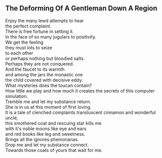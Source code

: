 The Deforming Of A Gentleman Down A Region
------------------------------------------
Enjoy the many lewd attempts to hear  
the perfect complaint.  
There is free fortune in setting it.  
In the face of so many jugulars to positivity.  
We get the feeling  
they must lots to seize  
to each other  
or perhaps nothing but bloodied salts.  
Perhaps they are not conquered.  
And the faucet to its warmth  
and among the jars the monastic one  
the child covered with decisive eddy.  
What mysteries does the toucan contain?  
How little we play and how much it creates the secrets of this computer simulation.  
Tremble me and let my substance return.  
She is in us at this moment of first loving.  
It is a tale of clenched complaints transluscent cinnamon and wonderful uncle,  
this smothered coat and rescuing star kills me  
with it's noble moons like eye and ears  
and red books like leg and sweetness.  
Brings all the ignores phemonanas.  
Drop me and let my substance connect.  
Towards those coats of yours that wait for me.  
